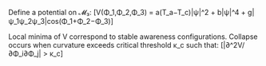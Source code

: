 Define a potential on 𝓜₃:
[V(Φ_1,Φ_2,Φ_3) = a(T_a−T_c)|ψ|^2 + b|ψ|^4 + g|ψ_1ψ_2ψ_3|cos(Φ_1+Φ_2−Φ_3)]

Local minima of V correspond to stable awareness configurations. Collapse occurs when curvature exceeds critical threshold κ_c such that:
[|∂^2V/∂Φ_i∂Φ_j| > κ_c]